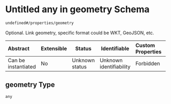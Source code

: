# Untitled any in geometry Schema

```txt
undefined#/properties/geometry
```

Optional. Link geometry, specific format could be WKT, GeoJSON, etc.


| Abstract            | Extensible | Status         | Identifiable            | Custom Properties | Additional Properties | Access Restrictions | Defined In                                                                      |
| :------------------ | ---------- | -------------- | ----------------------- | :---------------- | --------------------- | ------------------- | ------------------------------------------------------------------------------- |
| Can be instantiated | No         | Unknown status | Unknown identifiability | Forbidden         | Allowed               | none                | [geometry.schema.json\*](../../out/geometry.schema.json "open original schema") |

## geometry Type

`any`
